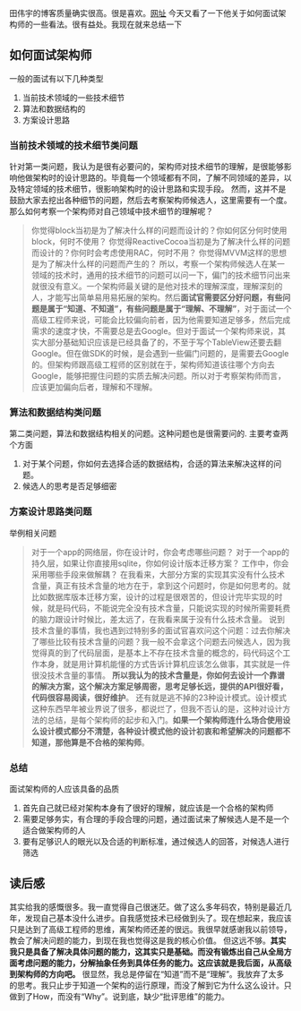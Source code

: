 田伟宇的博客质量确实很高。很是喜欢。[网址][1]
今天又看了一下他关于如何面试架构师的一些看法。很有益处。我现在就来总结一下
## 如何面试架构师
一般的面试有以下几种类型
1. 当前技术领域的一些技术细节
2. 算法和数据结构的
3. 方案设计思路
### 当前技术领域的技术细节类问题
针对第一类问题，我认为是很有必要问的，架构师对技术细节的理解，是很能够影响他做架构时的设计思路的。毕竟每一个领域都有不同，了解不同领域的差异，以及特定领域的技术细节，很影响架构时的设计思路和实现手段。
然而，这并不是鼓励大家去挖出各种细节的问题，然后去考察架构师候选人，这里需要有一个度。那么如何考察一个架构师对自己领域中技术细节的理解呢？
> 你觉得block当初是为了解决什么样的问题而设计的？你如何区分何时使用block，何时不使用？ 
> 你觉得ReactiveCocoa当初是为了解决什么样的问题而设计的？你何时会考虑使用RAC，何时不用？ 
> 你觉得MVVM这样的思想是为了解决什么样的问题而产生的？
所以，考察一个架构师候选人在某一领域的技术时，通用的技术细节的问题可以问一下，偏门的技术细节问出来就很没有意义。一个架构师最关键的是他对技术的理解深度，理解深刻的人，才能写出简单易用易拓展的架构。然后**面试官需要区分好问题，有些问题是属于“知道、不知道”，有些问题是属于“理解、不理解”**，对于面试一个高级工程师来说，可能会比较偏向前者，因为他需要知道足够多，然后完成需求的速度才快，不需要总是去Google。但对于面试一个架构师来说，其实大部分基础知识应该是已经具备了的，不至于写个TableView还要去翻Google。但在做SDK的时候，是会遇到一些偏门问题的，是需要去Google的。但架构师跟高级工程师的区别就在于，架构师知道该往哪个方向去Google，能够把握住问题的实质去解决问题。所以对于考察架构师而言，应该更加偏向后者，理解和不理解。

### 算法和数据结构类问题
第二类问题，算法和数据结构相关的问题。这种问题也是很需要问的.
主要考查两个方面
1. 对于某个问题，你如何去选择合适的数据结构，合适的算法来解决这样的问题。
2. 候选人的思考是否足够细密

### 方案设计思路类问题
举例相关问题
> 对于一个app的网络层，你在设计时，你会考虑哪些问题？ 
> 对于一个app的持久层，如果让你直接用sqlite，你如何设计版本迁移方案？ 
> 工作中，你会采用哪些手段来做解耦？
在我看来，大部分方案的实现其实没有什么技术含量，真正有技术含量的地方在于，拿到这个问题时，你是如何思考的。就比如数据库版本迁移方案，设计的过程是很艰苦的，但设计完毕实现的时候，就是码代码，不能说完全没有技术含量，只能说实现的时候所需要耗费的脑力跟设计时候比，差太远了，在我看来属于没有什么技术含量。
说到技术含量的事情，我也遇到过特别多的面试官喜欢问这个问题：过去你解决了哪些比较有技术含量的问题？我一般不会拿这个问题去问候选人，因为我觉得真的到了代码层面，是基本上不存在技术含量的概念的，码代码这个工作本身，就是用计算机能懂的方式告诉计算机应该怎么做事，其实就是一件很没技术含量的事情。
**所以我认为的技术含量是，你如何去设计一个靠谱的解决方案，这个解决方案足够周密，思考足够长远，提供的API很好看，代码很容易阅读，很好维护**。
还有就是逃不掉的23种设计模式。设计模式这种东西早年被业界说了很多，都说烂了，但我不否认的是，这种对设计方法的总结，是每个架构师的起步和入门。**如果一个架构师连什么场合使用设么设计模式都分不清楚，各种设计模式他的设计初衷和希望解决的问题都不知道，那他算是不合格的架构师**。
### 总结
面试架构师的人应该具备的品质
1. 首先自己就已经对架构本身有了很好的理解，就应该是一个合格的架构师
2. 需要足够务实，有合理的手段合理的问题，通过面试来了解候选人是不是一个适合做架构师的人
3. 要有足够识人的眼光以及合适的判断标准，通过候选人的回答，对候选人进行筛选

## 读后感
其实给我的感慨很多。我一直觉得自己很迷茫。做了这么多年码农，特别是最近几年，发现自己基本没什么进步。自我感觉技术已经做到头了。现在想起来，我应该只是达到了高级工程师的思维，离架构师还差的很远。我很早就感谢我以前领导，教会了解决问题的能力，到现在我也觉得这是我的核心价值。
但这远不够。**其实我只是具备了解决具体问题的能力，这其实只是基础。而没有锻炼出自己从全局方面考虑问题的能力，分解抽象任务到具体任务的能力。这应该就是我后面，从高级到架构师的方向吧。**
很显然，我总是停留在“知道”而不是“理解”。我放弃了太多的思考。我只止步于知道一个架构的运行原理，而没了解到它为什么这么设计。只做到了How，而没有“Why”。说到底，缺少“批评思维”的能力。

[1]:	http://casatwy.com/